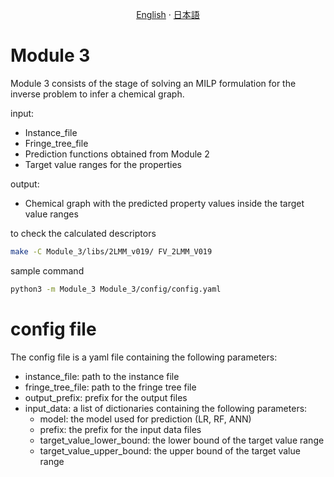 <p align="center">
  <a href="/multimodel/src/Module_3/README.md">English</a>
  ·
  <a href="/multimodel/src/Module_3/README_jp.md">日本語</a>
</p>

# Module 3

Module 3 consists of the stage of solving an MILP formulation for the inverse problem to infer a chemical graph.

input:
- Instance_file
- Fringe_tree_file
- Prediction functions obtained from Module 2
- Target value ranges for the properties

output:
- Chemical graph with the predicted property values inside the target value ranges


to check the calculated descriptors
```bash
make -C Module_3/libs/2LMM_v019/ FV_2LMM_V019
```

sample command
```bash
python3 -m Module_3 Module_3/config/config.yaml
```


# config file
The config file is a yaml file containing the following parameters:
- instance_file: path to the instance file
- fringe_tree_file: path to the fringe tree file
- output_prefix: prefix for the output files
- input_data: a list of dictionaries containing the following parameters:
  - model: the model used for prediction (LR, RF, ANN)
  - prefix: the prefix for the input data files
  - target_value_lower_bound: the lower bound of the target value range
  - target_value_upper_bound: the upper bound of the target value range
